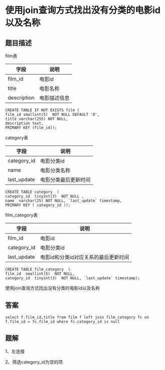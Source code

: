 <!--
 * @Author: your name
 * @Date: 2020-09-21 17:24:24
 * @LastEditTime: 2020-09-27 11:58:01
 * @LastEditors: your name
 * @Description: In User Settings Edit
 * @FilePath: \database-sql-combat\29.使用join查询方式找出没有分类的电影id以及名称.md
-->
# 使用join查询方式找出没有分类的电影id以及名称

## 题目描述

film表

| 字段        | 说明         |
| ----------- | ------------ |
| film_id     | 电影id       |
| title       | 电影名称     |
| description | 电影描述信息 |

``` mysql
CREATE TABLE IF NOT EXISTS film (
film_id smallint(5)  NOT NULL DEFAULT '0',
title varchar(255) NOT NULL,
description text,
PRIMARY KEY (film_id));
```

category表

| 字段        | 说明                 |
| ----------- | -------------------- |
| category_id | 电影分类id           |
| name        | 电影分类名称         |
| last_update | 电影分类最后更新时间 |

``` mysql
CREATE TABLE category  (
category_id  tinyint(3)  NOT NULL ,
name  varchar(25) NOT NULL, `last_update` timestamp,
PRIMARY KEY ( category_id ));
```

film_category表

| 字段        | 说明                                 |
| ----------- | ------------------------------------ |
| film_id     | 电影id                               |
| category_id | 电影分类id                           |
| last_update | 电影id和分类id对应关系的最后更新时间 |

``` mysql
CREATE TABLE film_category  (
film_id  smallint(5)  NOT NULL,
category_id  tinyint(3)  NOT NULL, `last_update` timestamp);
```

使用join查询方式找出没有分类的电影id以及名称

## 答案

``` mysql
select f.film_id,title from film f left join film_category fc on f.film_id = fc.film_id where fc.category_id is null
```

## 题解

1、左连接

2、筛选category_id为空的项
